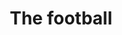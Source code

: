 ---
pid: LLG134
title: The football
location_transcription: Lincoln financial Field
zipcode: '19118'
outside_phl: 
neighborhood: Chestnut Hill
age: '14'
age_range: 13-19
instagram: 
image_file_name: LLG_134.jpg
proposal_transcription: It is a giant football to represent the devotion to football
  that the fans have towards the eagles
topic: Philadelphia,Sports
topic_summary: 0, 0
type: Sculpture Statue
keywords_other: football, eagles, fans
credit: Kenji Moriuchi
image_labels: 
twitter: 
facebook: 
permalink: "/monuments/llg134/"
layout: item-page
---